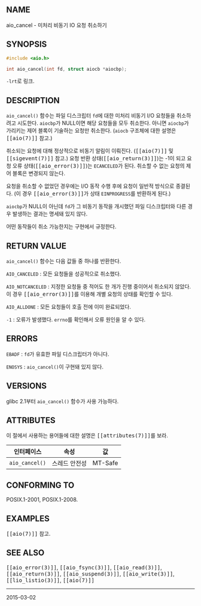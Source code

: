 ## NAME

aio_cancel - 미처리 비동기 IO 요청 취소하기

## SYNOPSIS

```c
#include <aio.h>

int aio_cancel(int fd, struct aiocb *aiocbp);
```

`-lrt`로 링크.

## DESCRIPTION

`aio_cancel()` 함수는 파일 디스크립터 `fd`에 대한 미처리 비동기 I/O 요청들을 취소하려고 시도한다. `aiocbp`가 NULL이면 해당 요청들을 모두 취소한다. 아니면 `aiocbp`가 가리키는 제어 블록이 기술하는 요청만 취소한다. (`aiocb` 구조체에 대한 설명은 <tt>[[aio(7)]]</tt> 참고.)

취소되는 요청에 대해 정상적으로 비동기 알림이 이뤄진다. (<tt>[[aio(7)]]</tt> 및 <tt>[[sigevent(7)]]</tt> 참고.) 요청 반환 상태(<tt>[[aio_return(3)]]</tt>)는 -1이 되고 요청 오류 상태(<tt>[[aio_error(3)]]</tt>)는 `ECANCELED`가 된다. 취소할 수 없는 요청의 제어 블록은 변경되지 않는다.

요청을 취소할 수 없었던 경우에는 I/O 동작 수행 후에 요청이 일반적 방식으로 종결된다. (이 경우 <tt>[[aio_error(3)]]</tt>가 상태 `EINPROGRESS`를 반환하게 된다.)

`aiocbp`가 NULL이 아닌데 `fd`가 그 비동기 동작을 개시했던 파일 디스크립터와 다른 경우 발생하는 결과는 명세돼 있지 않다.

어떤 동작들이 취소 가능한지는 구현에서 규정한다.

## RETURN VALUE

`aio_cancel()` 함수는 다음 값들 중 하나를 반환한다.

`AIO_CANCELED`
:   모든 요청들을 성공적으로 취소했다.

`AIO_NOTCANCELED`
:   지정한 요청들 중 적어도 한 개가 진행 중이어서 취소되지 않았다. 이 경우 <tt>[[aio_error(3)]]</tt>를 이용해 개별 요청의 상태를 확인할 수 있다.

`AIO_ALLDONE`
:   모든 요청들이 호출 전에 이미 완료되었다.

`-1`
:   오류가 발생했다. `errno`를 확인해서 오류 원인을 알 수 있다.

## ERRORS

`EBADF`
:   `fd`가 유효한 파일 디스크립터가 아니다.

`ENOSYS`
:   `aio_cancel()`이 구현돼 있지 않다.

## VERSIONS

glibc 2.1부터 `aio_cancel()` 함수가 사용 가능하다.

## ATTRIBUTES

이 절에서 사용하는 용어들에 대한 설명은 <tt>[[attributes(7)]]</tt>를 보라.

| 인터페이스 | 속성 | 값 |
| --- | --- | --- |
| `aio_cancel()` | 스레드 안전성 | MT-Safe |

## CONFORMING TO

POSIX.1-2001, POSIX.1-2008.

## EXAMPLES

<tt>[[aio(7)]]</tt> 참고.

## SEE ALSO

<tt>[[aio_error(3)]]</tt>, <tt>[[aio_fsync(3)]]</tt>, <tt>[[aio_read(3)]]</tt>, <tt>[[aio_return(3)]]</tt>, <tt>[[aio_suspend(3)]]</tt>, <tt>[[aio_write(3)]]</tt>, <tt>[[lio_listio(3)]]</tt>, <tt>[[aio(7)]]</tt>

----

2015-03-02

